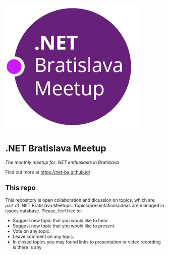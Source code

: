 ![logo](logo.png)

# .NET Bratislava Meetup
_The monthly meetup for .NET enthusiasts in Bratislava_

Find out more at https://net-ba.github.io/

## This repo

This repository is open collaboration and dicussion on topics, which are part of .NET Bratislava Meetups. Topics/presentations/ideas are managed in issues database. Please, feel free to:
- Suggest new topic that you would like to hear.
- Suggest new topic that you would like to present.
- Vote on any topic.
- Leave comment on any topic.
- In closed topics you may found links to presentation or video recording is there is any

